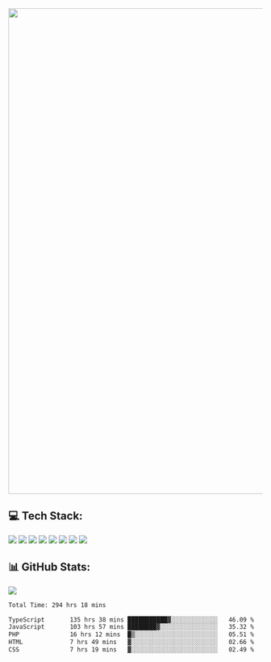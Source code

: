 <img style='width: 100vw' src='./hcampos_gradient.png'>

## 💻 Tech Stack:

![](https://img.shields.io/badge/next%20js-000000?style=for-the-badge&logo=nextdotjs&logoColor=white) ![](https://img.shields.io/badge/Tailwind_CSS-38B2AC?style=for-the-badge&logo=tailwind-css&logoColor=white) ![](https://img.shields.io/badge/React_Query-FF4154?style=for-the-badge&logo=React_Query&logoColor=white) ![](https://img.shields.io/badge/React-20232A?style=for-the-badge&logo=react&logoColor=61DAFB) ![](https://img.shields.io/badge/TypeScript-007ACC?style=for-the-badge&logo=typescript&logoColor=white) ![](https://img.shields.io/badge/JavaScript-323330?style=for-the-badge&logo=javascript&logoColor=F7DF1E) ![](https://img.shields.io/badge/Prisma-3982CE?style=for-the-badge&logo=Prisma&logoColor=white) ![](https://img.shields.io/badge/Supabase-181818?style=for-the-badge&logo=supabase&logoColor=white)

## 📊 GitHub Stats:

![](https://github-readme-stats.vercel.app/api?username=Sakoutecher&show_icons=true&count_private=true&&bg_color=70,11998e,38ef7d&title_color=fff&text_color=fff&icon_color=fff&hide_border=true)<br/>

<!--START_SECTION:waka-->

```txt
Total Time: 294 hrs 18 mins

TypeScript       135 hrs 38 mins ███████████▓░░░░░░░░░░░░░   46.09 %
JavaScript       103 hrs 57 mins ████████▓░░░░░░░░░░░░░░░░   35.32 %
PHP              16 hrs 12 mins  █▒░░░░░░░░░░░░░░░░░░░░░░░   05.51 %
HTML             7 hrs 49 mins   ▓░░░░░░░░░░░░░░░░░░░░░░░░   02.66 %
CSS              7 hrs 19 mins   ▓░░░░░░░░░░░░░░░░░░░░░░░░   02.49 %
```

<!--END_SECTION:waka-->
